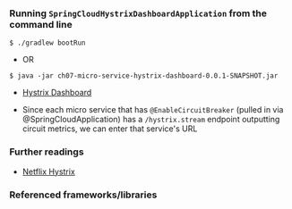 ### Running `SpringCloudHystrixDashboardApplication` from the command line
```
$ ./gradlew bootRun
```
 - OR
```
$ java -jar ch07-micro-service-hystrix-dashboard-0.0.1-SNAPSHOT.jar
```

 - [Hystrix Dashboard](http://localhost:9079/hystrix)
 
 - Since each micro service that has `@EnableCircuitBreaker` (pulled in via @SpringCloudApplication) has a
   `/hystrix.stream` endpoint outputting circuit metrics, we can enter that service's URL

### Further readings

 - [Netflix Hystrix](https://github.com/Netflix/Hystrix)

### Referenced frameworks/libraries


















